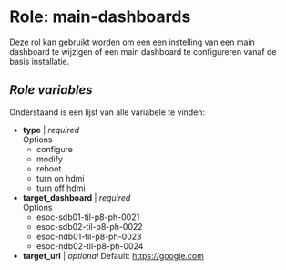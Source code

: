 # Role: main-dashboards
Deze rol kan gebruikt worden om een een instelling van een main dashboard te wijzigen of een main dashboard te configureren vanaf de basis installatie.


## _**Role variables**_
Onderstaand is een lijst van alle variabele te vinden:
- **type** | *required*<br>
  Options<br>
  - configure
  - modify
  - reboot
  - turn on hdmi
  - turn off hdmi
- **target_dashboard** | *required*<br>
  Options<br>
  - esoc-sdb01-til-p8-ph-0021
  - esoc-sdb02-til-p8-ph-0022
  - esoc-ndb01-til-p8-ph-0023
  - esoc-ndb02-til-p8-ph-0024
- **target_url** | *optional*
  Default: https://google.com
